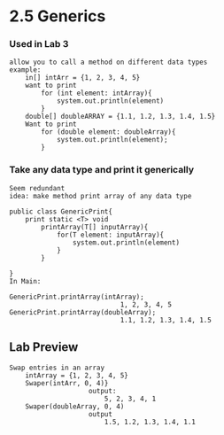 # 2.5 Generics
### Used in Lab 3
    allow you to call a method on different data types
    example:
        in[] intArr = {1, 2, 3, 4, 5}
        want to print
            for (int element: intArray){
                system.out.println(element)
            }
        double[] doubleARRAY = {1.1, 1.2, 1.3, 1.4, 1.5}
        Want to print
            for (double element: doubleArray){
                system.out.println(element);
            }
### Take any data type and print it generically
    Seem redundant
    idea: make method print array of any data type
    
    public class GenericPrint{
        print static <T> void
            printArray(T[] inputArray){
                for(T element: inputArray){
                    system.out.println(element)
                }
            } 

    }
    In Main:

    GenericPrint.printArray(intArray);
                                1, 2, 3, 4, 5
    GenericPrint.printArray(doubleArray);
                                1.1, 1.2, 1.3, 1.4, 1.5

## Lab Preview
    Swap entries in an array
        intArray = {1, 2, 3, 4, 5}
        Swaper(intArr, 0, 4)}
                        output:
                            5, 2, 3, 4, 1
        Swaper(doubleArray, 0, 4)
                        output
                            1.5, 1.2, 1.3, 1.4, 1.1

